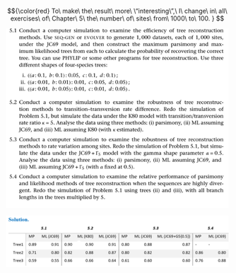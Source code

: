$${\color{red}
To\ make\ the\ result\ more\ \“interesting\”,\ I\ change\ in\ all\ exercises\ of\ Chapter\ 5\ the\ number\ of\ sites\ from\ 1000\ to\ 100.
}
$$

<p>
  <img src=img/5.1-5.4-P.png>
</p>

<p>
  <img src=img/5.1-5.4-1.png>
</p>

